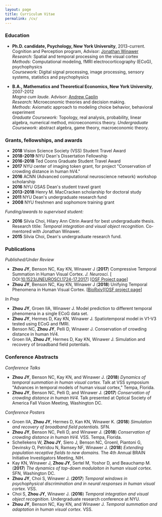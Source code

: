 ```yaml
---
layout: page
title: Curriculum Vitae
permalink: /cv/
---
```


### Education

* **Ph.D. candidate, Psychology, New York University**, 2013-current.  
  Cognition and Perception program, Advisor: [Jonathan Winawer](https://wp.nyu.edu/winawerlab/)  
  *Research:* Spatial and temporal processing on the visual cortex      
  *Methods:* Computational modeling, fMRI electrocorticography (ECoG), psychophysics    
  *Coursework:* Digital signal processing, image processing, sensory systems, statistics and psychophysics
  
* **B.A., Mathematics and Theoretical Economics, New York University**, 2007-2012  
  *Magna cum laude.* Advisor: [Andrew Caplin](https://wp.nyu.edu/andrewcaplin/)  
  *Research:* Microeconomic theories and decision making.   
  *Methods:* Axiomatic approach to modeling choice behavior, behavioral experiment      
  *Graduate Coursework:* Topology, real analysis, probability, linear algebra, numerical method, microeconomics theory. 
  *Undergraduate Coursework:* abstract algebra, game theory, macroeconomic theory.
  
### Grants, fellowships, and awards

* **2018**       Vision Science Society (VSS) Student Travel Award  
* **2018-2019**  NYU Dean's Dissertation Fellowship
* **2016-2018**  Ted Coons Graduate Student Travel Award
* **2017**       NYU center of imaging token grant, for project "Conservation of crowding distance in human hV4." 
* **2016**       ACNN (Advanced computational neuroscience network) workshop scholarship
* **2016**       NYU GSAS Dean's student travel grant
* **2013-2018**  Henry M. MacCracken scholarship for doctoral study
* **2011**       NYU Dean's undergraduate research fund
* **2008**       NYU freshmen and sophomore training grant

*Funding/awards to supervised student:*
* **2016**  Silvia Choi, Hilary Ann Citrin Award for best undergraduate thesis. Research titile: *Temporal integration and visual object recognition.* Co-mentored with Jonathan Winawer.
* **2015**  Silvia Choi, Dean's undergraduate research fund.

### Publications

*Published/Under Review*
* **Zhou JY**, Benson NC, Kay KN, Winawer J (**2017**) Compressive Temporal Summation in Human Visual
  Cortex. _J. Neurosci._ [ DOI:[10.1523/JNEUROSCI.1724-17.2017](https://doi.org/10.1523/JNEUROSCI.1724-17.2017)] [[OSF Project page](https://osf.io/v843t/wiki/home/)]
* **Zhou JY**, Benson NC, Kay KN, Winawer J (**2018**) Unifying Temporal Phenomena in Human Visual Cortex. [[BioRxiv](https://www.biorxiv.org/content/early/2018/07/08/108639)][[OSF project page](https://osf.io/z7e3t/)]

*In Prep*
* **Zhou JY**, Groen IIA, Winawer J. Model prediction to different temporal phenomena in a single ECoG data set.
* **Zhou JY**, Hermes D, Kay KN, Winawer J. Spatiotemporal model in V1-V3 tested using ECoG and fMRI.
* Benson NC, **Zhou JY**, Pelli D, Winawer J. Conservation of crowding distance in human hV4. 
* Groen IIA, **Zhou JY**, Hermes D, Kay KN, Winawer J. Simulation and recovery of broadband field potentials.


### Conference Abstracts

*Conference Talks*
* **Zhou JY**, Benson NC, Kay KN, and Winawer J. (**2018**) *Dynamics of temporal summation in human visual cortex.* Talk at VSS symposium "Advances   in temporal models of human visual cortex," Tempa, Florida.
* **Zhou JY**, Benson NC, Pelli D, and Winawer J. (**2017**) *Conservation of crowding distance in human hV4.* Talk presented at Optical Society of America Fall Vision Meeting, Washington DC.

*Conference Posters*
* Groen IIA, **Zhou JY**, Hermes D, Kan KN, Winawer K. (**2018**) *Simulation and recovery of broadband field potentials.* SFN.
* **Zhou JY**, Benson NC, Pelli D, and Winawer J. (**2018**) *Conservation of crowding distance in human hV4.* VSS. Tempa, Florida.
* Schellekens W, **Zhou JY**, Siero J, Benson NC, GroenI, Piantoni G, Devinsky O, Petridou N, Ramsey NF, Winawer J. (**2018**) *Extending   population receptive fields to new domains.* The 4th Annual BRAIN Initiative Investigators Meeting, NIH. 
* Kay KN, Winawer J, **Zhou JY**, Sertel M, Yoshor D, and Beauchamp M. (**2017**) *The dynamics of top-down modulaiton in human visual       cortex.* SFN, Washington DC.
* **Zhou JY**, Choi S, Winawer J. (**2017**) *Temporal windows in psychophysical discrimination and in neural responses in human visual     cortex.* VSS.
* Choi S, **Zhou JY**, Winawer J. (**2016**) *Temporal integration and visual object recognition.* Undergraduate research conference at     NYU.
* **Zhou JY**, Benson NC, Kay KN, and Winawer J. *Temporal summation and adaptation in human visual cortex.* VSS.



